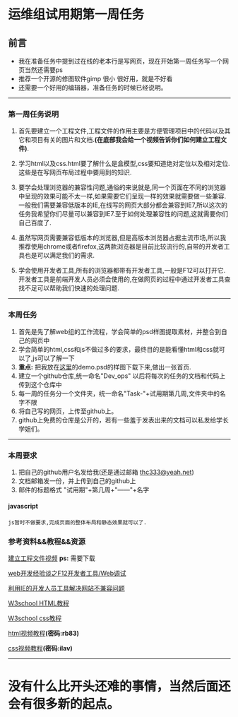 # 运维组试用期第一周任务
## 前言
- 我在准备任务中提到过在线的老本行是写网页，现在开始第一周任务写一个网页当然还需要ps
- 推荐一个开源的修图软件gimp 很小 很好用，就是不好看
- 还需要一个好用的编辑器，准备任务的时候已经说明。
---
### 第一周任务说明
1. 首先要建立一个工程文件,工程文件的作用主要是方便管理项目中的代码以及其它和项目有关的图片和文档.**(在底部我会给一个视频告诉你们如何建立工程文件)**.

2. 学习html以及css.html要了解什么是盒模型,css要知道绝对定位以及相对定位.这些是在写网页布局过程中要用到的知识.

3. 要学会处理浏览器的兼容性问题,通俗的来说就是,同一个页面在不同的浏览器中呈现的效果可能不太一样,如果需要它们呈现一样的效果就需要做一些兼容.一般我们需要兼容低版本的IE,在线写的网页大部分都会兼容到IE7,所以这次的任务我希望你们尽量可以兼容到IE7.至于如何处理兼容性的问题,这就需要你们自己百度了.

4. 虽然写网页需要兼容低版本的浏览器,但是高版本浏览器占据主流市场,所以我推荐使用chrome或者firefox,这两款浏览器是目前比较流行的,自带的开发者工具也是可以满足我们的需求.

5. 学会使用开发者工具,所有的浏览器都带有开发者工具,一般是F12可以打开它.开发者工具是前端开发人员必须会使用的,在做网页的过程中通过开发者工具查找不足可以帮助我们快速的处理问题.
---
### 本周任务
1. 首先是先了解web组的工作流程，学会简单的psd样图提取素材，并整合到自己的网页中
1. 学会简单的html,css和js不做过多的要求，最终目的是能看懂html和css就可以了,js可以了解一下
1. **重点:** 把我放在[这里](https://github.com/YUOL-CCY/task/blob/master/resources/demo.psd)的demo.psd的样图下载下来,做出一张首页. 
1. 建立一个github仓库,统一命名"Dev_ops" 以后将每次的任务的文档和代码上传到这个仓库中
1. 每一周的任务分一个文件夹，统一命名"Task-"+试用期第几周,文件夹中的名字不限
1. 将自己写的网页，上传至github上。
1. github上免费的仓库是公开的，若有一些羞于发表出来的文档可以私发给学长学姐们。
---
### 本周要求
1. 把自己的github用户名发给我(还是通过邮箱 thc333@yeah.net)
1. 文档邮箱发一份，并上传到自己的github上 
1. 邮件的标题格式 "试用期"+第几周+"——"+名字
#### javascript
    js暂时不做要求,完成页面的整体布局和静态效果就可以了.

### 参考资料&&教程&&资源
[建立工程文件视频](https://github.com/YUOL-CCY/task/tree/master/resources/video)  **ps:** 需要下载

[web开发经验谈之F12开发者工具/Web调试](http://www.cnblogs.com/yougewe/p/5152700.html)

[利用IE的开发人员工具解决网站不兼容问题](https://cnzhx.net/blog/ie-compatibility-developer-tools/)

[W3school HTML教程](http://www.w3school.com.cn/html/index.asp)

[W3school css教程](http://www.w3school.com.cn/css/index.asp)

[html视频教程](https://pan.baidu.com/share/init?surl=lQowwNDVeQ6icK1ejXcNyw)**(密码:rb83)**

[css视频教程](https://pan.baidu.com/s/1dqltNoCZ3yKeVz6xZWtIHA#list/path=%2F)**(密码:ilav)**

---
# 没有什么比开头还难的事情，当然后面还会有很多新的起点。


